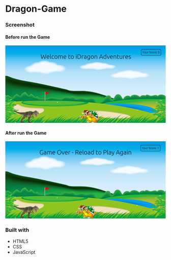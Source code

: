 # Dragon-Game

### Screenshot
#### Before run the Game
![desktop-view](view-1.png)
#### After run the Game
![desktop-view](view-2.PNG)

### Built with
- HTML5
- CSS
- JavaScript
